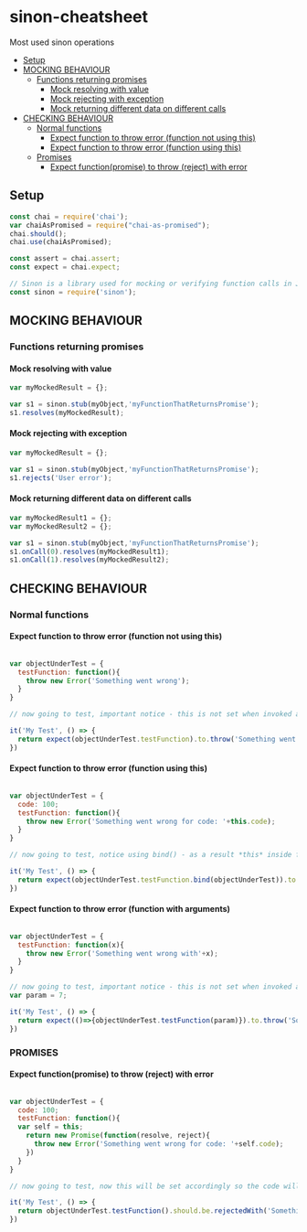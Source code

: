 # sinon-cheatsheet
Most used sinon operations
* [Setup](#setup)
* [MOCKING BEHAVIOUR](#mocking-behaviour)
  * [Functions returning promises](#functions-returning-promises)
    * [Mock resolving with value](#mock-resolving-with-value)  
    * [Mock rejecting with exception](#mock-rejecting-with-exception)  
    * [Mock returning different data on different calls](#mock-returning-different-data-on-different-calls)
* [CHECKING BEHAVIOUR](#checking-behaviour)
  * [Normal functions](#normal-functions)
    * [Expect function to throw error (function not using this)](#expect-function-to-throw-error-function-not-using-this)
    * [Expect function to throw error (function using this)](#expect-function-to-throw-error-function-using-this)
  * [Promises](#promises)
    * [Expect function(promise) to throw (reject) with error](#expect-function-to-throw-reject-with-error)

## Setup
```javascript
const chai = require('chai');
var chaiAsPromised = require("chai-as-promised");
chai.should();
chai.use(chaiAsPromised);

const assert = chai.assert;
const expect = chai.expect;

// Sinon is a library used for mocking or verifying function calls in JavaScript.
const sinon = require('sinon');
```
## MOCKING BEHAVIOUR
### Functions returning promises
#### Mock resolving with value
```javascript
var myMockedResult = {};

var s1 = sinon.stub(myObject,'myFunctionThatReturnsPromise');
s1.resolves(myMockedResult);
```
#### Mock rejecting with exception
```javascript
var myMockedResult = {};

var s1 = sinon.stub(myObject,'myFunctionThatReturnsPromise');
s1.rejects('User error');
```
#### Mock returning different data on different calls
```javascript
var myMockedResult1 = {};
var myMockedResult2 = {};

var s1 = sinon.stub(myObject,'myFunctionThatReturnsPromise');
s1.onCall(0).resolves(myMockedResult1);
s1.onCall(1).resolves(myMockedResult2);
```


## CHECKING BEHAVIOUR
### Normal functions
#### Expect function to throw error (function not using this)
```javascript

var objectUnderTest = {
  testFunction: function(){
    throw new Error('Something went wrong');
  }
}

// now going to test, important notice - this is not set when invoked as below

it('My Test', () => {     
  return expect(objectUnderTest.testFunction).to.throw('Something went wrong');                      
})

```

#### Expect function to throw error (function using this)
```javascript

var objectUnderTest = {
  code: 100;
  testFunction: function(){
    throw new Error('Something went wrong for code: '+this.code);
  }
}

// now going to test, notice using bind() - as a result *this* inside function will be set accordingly so the code will behave as expected

it('My Test', () => {     
  return expect(objectUnderTest.testFunction.bind(objectUnderTest)).to.throw('Something went wrong for code: '+objectUnderTest.code);                      
})

```

#### Expect function to throw error (function with arguments)
```javascript

var objectUnderTest = {
  testFunction: function(x){
    throw new Error('Something went wrong with'+x);
  }
}

// now going to test, important notice - this is not set when invoked as below
var param = 7;

it('My Test', () => {     
  return expect(()=>{objectUnderTest.testFunction(param)}).to.throw('Something went wrong');                      
})

```

### PROMISES
#### Expect function(promise) to throw (reject) with error
```javascript

var objectUnderTest = {
  code: 100;
  testFunction: function(){
  var self = this;
    return new Promise(function(resolve, reject){
      throw new Error('Something went wrong for code: '+self.code);
    })
  }
}

// now going to test, now this will be set accordingly so the code will behave as expected

it('My Test', () => {     
  return objectUnderTest.testFunction().should.be.rejectedWith('Something went wrong for code: '+objectUnderTest.code);                      
})

```


